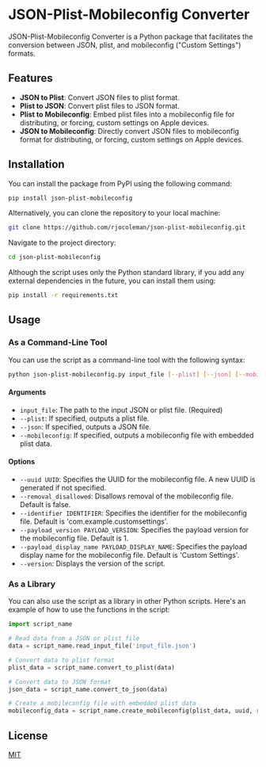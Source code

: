 # JSON-Plist-Mobileconfig Converter

JSON-Plist-Mobileconfig Converter is a Python package that facilitates the conversion between JSON, plist, and mobileconfig ("Custom Settings") formats.

## Features

- **JSON to Plist**: Convert JSON files to plist format.
- **Plist to JSON**: Convert plist files to JSON format.
- **Plist to Mobileconfig**: Embed plist files into a mobileconfig file for distributing, or forcing, custom settings on Apple devices.
- **JSON to Mobileconfig**: Directly convert JSON files to mobileconfig format for distributing, or forcing, custom settings on Apple devices.


## Installation

You can install the package from PyPI using the following command:

```sh
pip install json-plist-mobileconfig
```

Alternatively, you can clone the repository to your local machine:

```sh
git clone https://github.com/rjocoleman/json-plist-mobileconfig.git
```

Navigate to the project directory:

```sh
cd json-plist-mobileconfig
```

Although the script uses only the Python standard library, if you add any external dependencies in the future, you can install them using:

```sh
pip install -r requirements.txt
```

## Usage

### As a Command-Line Tool

You can use the script as a command-line tool with the following syntax:

```sh
python json-plist-mobileconfig.py input_file [--plist] [--json] [--mobileconfig] [options]
```

#### Arguments

- `input_file`: The path to the input JSON or plist file. (Required)
- `--plist`: If specified, outputs a plist file.
- `--json`: If specified, outputs a JSON file.
- `--mobileconfig`: If specified, outputs a mobileconfig file with embedded plist data.

#### Options

- `--uuid UUID`: Specifies the UUID for the mobileconfig file. A new UUID is generated if not specified.
- `--removal_disallowed`: Disallows removal of the mobileconfig file. Default is false.
- `--identifier IDENTIFIER`: Specifies the identifier for the mobileconfig file. Default is 'com.example.customsettings'.
- `--payload_version PAYLOAD_VERSION`: Specifies the payload version for the mobileconfig file. Default is 1.
- `--payload_display_name PAYLOAD_DISPLAY_NAME`: Specifies the payload display name for the mobileconfig file. Default is 'Custom Settings'.
- `--version`: Displays the version of the script.

### As a Library

You can also use the script as a library in other Python scripts. Here's an example of how to use the functions in the script:

```python
import script_name

# Read data from a JSON or plist file
data = script_name.read_input_file('input_file.json')

# Convert data to plist format
plist_data = script_name.convert_to_plist(data)

# Convert data to JSON format
json_data = script_name.convert_to_json(data)

# Create a mobileconfig file with embedded plist data
mobileconfig_data = script_name.create_mobileconfig(plist_data, uuid, removal_disallowed, identifier, payload_version, payload_display_name)
```

## License

[MIT](LICENSE)
